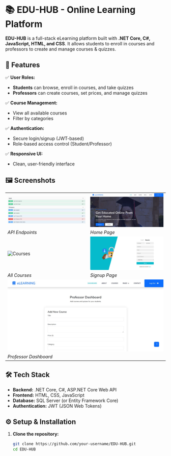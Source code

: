 # 📚 EDU-HUB - Online Learning Platform

**EDU-HUB** is a full-stack eLearning platform built with **.NET Core, C#, JavaScript, HTML, and CSS**. It allows students to enroll in courses and professors to create and manage courses & quizzes.

## 🚀 Features

✅ **User Roles:**  
- **Students** can browse, enroll in courses, and take quizzes  
- **Professors** can create courses, set prices, and manage quizzes  

✅ **Course Management:**  
- View all available courses  
- Filter by categories  

✅ **Authentication:**  
- Secure login/signup (JWT-based)  
- Role-based access control (Student/Professor)  

✅ **Responsive UI:**  
- Clean, user-friendly interface  

## 🖼️ Screenshots

<div align="center">
  <table>
    <tr>
      <td><img src="WhatsApp Image 2025-05-20 at 18.34.34_5b09fb74.jpg" width="100%" alt="API Docs"></td>
      <td><img src="WhatsApp Image 2025-05-20 at 18.35.18_253ca619.jpg" width="100%" alt="Home Page"></td>
    </tr>
    <tr>
      <td><em>API Endpoints</em></td>
      <td><em>Home Page</em></td>
    </tr>
    <tr>
      <td><img src="WhatsApp Image 2025-05-20 at 18.35.44_781c9e54.jpgg" width="100%" alt="Courses"></td>
      <td><img src="WhatsApp Image 2025-05-20 at 18.36.04_f71471f8.jpg" width="100%" alt="Signup"></td>
    </tr>
    <tr>
      <td><em>All Courses</em></td>
      <td><em>Signup Page</em></td>
    </tr>
    <tr>
      <td colspan="2"><img src="WhatsApp Image 2025-05-20 at 18.36.36_adf8e4c9.jpg" width="100%" alt="Professor Dashboard"></td>
    </tr>
    <tr>
      <td colspan="2"><em>Professor Dashboard</em></td>
    </tr>
  </table>
</div>

## 🛠️ Tech Stack

- **Backend:** .NET Core, C#, ASP.NET Core Web API
- **Frontend:** HTML, CSS, JavaScript
- **Database:** SQL Server (or Entity Framework Core)
- **Authentication:** JWT (JSON Web Tokens)

## ⚙️ Setup & Installation

1. **Clone the repository:**
   ```sh
   git clone https://github.com/your-username/EDU-HUB.git
   cd EDU-HUB
